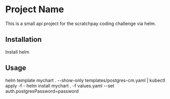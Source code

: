 # Project Name

This is a small api project for the scratchpay coding challenge via helm.

## Installation
Install helm


## Usage
helm template mychart . --show-only templates/postgres-cm.yaml | kubectl apply -f - 
helm install mychart . -f values.yaml  --set auth.postgresPassword=password